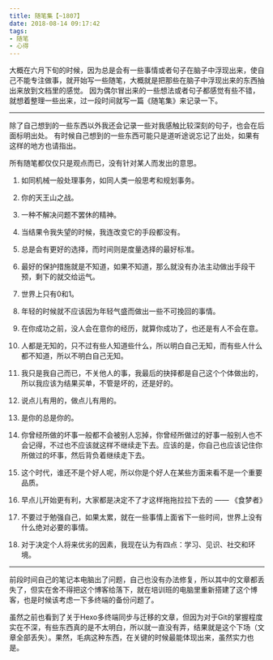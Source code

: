```yaml
---
title: 随笔集【~1807】
date: 2018-08-14 09:17:42
tags: 
- 随笔
- 心得
---
```


大概在六月下旬的时候，因为总是会有一些事情或者句子在脑子中浮现出来，使自己不能专注做事，就开始写一些随笔，大概就是把那些在脑子中浮现出来的东西抽出来放到文档里的感觉。
因为偶尔冒出来的一些想法或者句子都感觉有些不错，就想着整理一些出来，过一段时间就写一篇《随笔集》来记录一下。

<!--more-->

---

除了自己想到的一些东西以外我还会记录一些对我感触比较深刻的句子，也会在后面标明出处。
有时候自己想到的一些东西可能只是道听途说忘记了出处，如果有这样的地方也请指出。

所有随笔都仅仅只是观点而已，没有针对某人而发出的意思。

1. 如同机械一般处理事务，如同人类一般思考和规划事务。

2. 你的天王山之战。

3. 一种不解决问题不罢休的精神。

4. 当结果令我失望的时候，我连改变它的手段都没有。

5. 总是会有更好的选择，而时间则是度量选择的最好标准。

6. 最好的保护措施就是不知道，如果不知道，那么就没有办法主动做出手段干预，剩下的就交给运气。

7. 世界上只有0和1。

8. 年轻的时候就不应该因为年轻气盛而做出一些不可挽回的事情。

9. 在你成功之前，没人会在意你的经历，就算你成功了，也还是有人不会在意。

10. 人都是无知的，只不过有些人知道些什么，所以明白自己无知，而有些人什么都不知道，所以不明白自己无知。

11. 我只是我自己而已，不关他人的事，我最后的抉择都是自己这个个体做出的，所以我应该为结果买单，不管是坏的，还是好的。

12. 说点儿有用的，做点儿有用的。

13. 是你的总是你的。

14. 你曾经所做的坏事一般都不会被别人忘掉，你曾经所做过的好事一般别人也不会记得，不过也不应该就这样不继续走下去。应该的是，你自己也应该记住你所做过的坏事，然后背负着继续走下去。

15. 这个时代，谁还不是个好人呢，所以你是个好人在某些方面来看不是一个重要品质。

16. 早点儿开始更有利，大家都是决定不了才这样拖拖拉拉下去的 —— 《食梦者》

17. 不要过于勉强自己，如果太累，就在一些事情上面省下一些时间，世界上没有什么绝对必要的事情。

18. 对于决定个人将来优劣的因素，我现在认为有四点：学习、见识、社交和环境。

---

前段时间自己的笔记本电脑出了问题，自己也没有办法修复，所以其中的文章都丢失了，但实在舍不得把这个博客给落下，就在培训班的电脑里重新搭建了这个博客，也是时候该考虑一下多终端的备份问题了。

虽然之前也看到了关于Hexo多终端同步与迁移的文章，但因为对于Git的掌握程度实在不深，有些东西真的是不太明白，所以就一直没有弄，结果就是这个下场（文章全部丢失）。果然，毛病这种东西，在关键的时候最能体现出来，虽然实力也是。